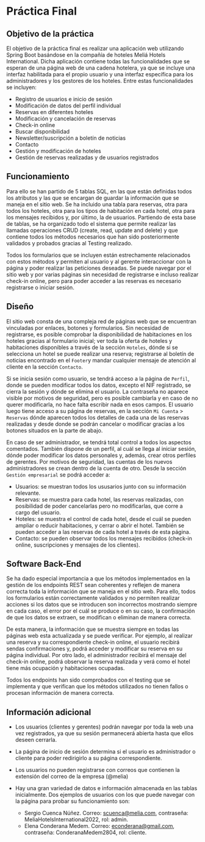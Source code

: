 # Práctica Final

## Objetivo de la práctica
El objetivo de la práctica final es realizar una aplicación web utilizando Spring Boot basándose en la compañía de hoteles Meliá Hotels International. Dicha aplicación contiene todas las funcionalidades que se esperan de una página web de una cadena hotelera, ya que se incluye una interfaz habilitada para el propio usuario y una interfaz específica para los administradores y los gestores de los hoteles.
Entre estas funcionalidades se incluyen: 
- Registro de usuarios e inicio de sesión
- Modificación de datos del perfil individual
- Reservas en diferentes hoteles
- Modificación y cancelación de reservas
- Check-in online
- Buscar disponibilidad
- Newsletter/suscripción a boletín de noticias
- Contacto
- Gestión y modificación de hoteles
- Gestión de reservas realizadas y de usuarios registrados

## Funcionamiento
Para ello se han partido de 5 tablas SQL, en las que están definidas todos los atributos y las que se encargan de guardar la información que se maneja en el sitio web. Se ha incluido una tabla para reservas, otra para todos los hoteles, otra para los tipos de habitación en cada hotel, otra para los mensajes recibidos y, por último, la de usuarios.
Partiendo de esta base de tablas, se ha organizado todo el sistema que permite realizar las llamadas operaciones CRUD (create, read, update and delete) y que contiene todos los métodos necesarios que han sido posteriormente validados y probados gracias al Testing realizado.

Todos los formularios que se incluyen están estrechamente relacionados con estos métodos y permiten al usuario y al gerente interaccionar con la página y poder realizar las peticiones deseadas. Se puede navegar por el sitio web y por varias páginas sin necesidad de registrarse e incluso realizar check-in online, pero para poder acceder a las reservas es necesario registrarse o iniciar sesión.

## Diseño
El sitio web consta de una compleja red de páginas web que se encuentran vinculadas por enlaces, botones y formularios. Sin necesidad de registrarse, es posible comprobar la disponibilidad de habitaciones en los hoteles gracias al formulario inicial; ver toda la oferta de hoteles y habitaciones disponibles a través de la sección ``Hoteles``, dónde si se selecciona un hotel se puede realizar una reserva; registrarse al boletín de noticias encontrado en el ``Footer``y mandar cualquier mensaje de atención al cliente en la sección ``Contacto``. 

Si se inicia sesión como usuario, se tendrá acceso a la página de ``Perfil``, donde se pueden modificar todos los datos, excepto el NIF registrado, se cierra la sesión y dónde se elimina el usuario. La contraseña no aparece visible por motivos de seguridad, pero es posible cambiarla y en caso de no querer modificarla, no hace falta escribir nada en esos campos. El usuario luego tiene acceso a su página de reservas, en la sección ``Mi Cuenta`` > ``Reservas`` dónde aparecen todos los detalles de cada una de las reservas realizadas y desde donde se podrán cancelar o modificar gracias a los botones situados en la parte de abajo.

En caso de ser administrador, se tendrá total control a todos los aspectos comentados. También dispone de un perfil, al cuál se llega al iniciar sesión, dónde poder modificar los datos personales y, además, crear otros perfiles de gerentes. Por motivos de seguridad, las cuentas de los nuevos administradores se crean dentro de la cuenta de otro. Desde la sección ``Gestión empresarial`` se podrá acceder a:
- Usuarios: se muestran todos los ususarios junto con su información relevante.
- Reservas: se muestra para cada hotel, las reservas realizadas, con posibilidad de poder cancelarlas pero no modificarlas, que corre a cargo del usuario.
- Hoteles: se muestra el control de cada hotel, desde el cuál se pueden ampliar o reducir habitaciones, y cerrar o abrir el hotel. También se pueden acceder a las reservas de cada hotel a través de esta página. 
- Contacto: se pueden observar todos los mensajes recibidos (check-in online, suscripciones y mensajes de los clientes).

## Software Back-End
Se ha dado especial importancia a que los métodos implementados en la gestión de los endpoints REST sean coherentes y reflejen de manera correcta toda la información que se maneja en el sitio web. Para ello, todos los formularios están correctamente validados y no permiten realizar acciones si los datos que se introducen son incorrectos mostrando siempre en cada caso, el error por el cuál se produce o en su caso, la confirmación de que los datos se extraen, se modifican o eliminan de manera correcta.

De esta manera, la información que se muestra siempre en todas las páginas web esta actualizada y se puede verificar. Por ejemplo, al realizar una reserva y su correspondiente check-in online, el usuario recibirá sendas confirmaciones y, podrá acceder y modificar su reserva en su página individual. Por otro lado, el administrador recibirá el mensaje del check-in online, podrá observar la reserva realizada y verá como el hotel tiene más ocupación y habitaciones ocupadas.

Todos los endpoints han sido comprobados con el testing que se implementa y que verifican que los métodos utilizados no tienen fallos o procesan información de manera correcta.

## Información adicional
- Los usuarios (clientes y gerentes) podrán navegar por toda la web una vez registrados, ya que su sesión permanecerá abierta hasta que ellos deseen cerrarla.
- La página de inicio de sesión determina si el usuario es administrador o cliente para poder redirigirlo a su página correspondiente.
- Los usuarios no pueden registrarse con correos que contienen la extensión del correo de la empresa (@melia)
- Hay una gran variedad de datos e información almacenada en las tablas inicialmente. Dos ejemplos de usuarios con los que puede navegar con la página para probar su funcionamiento son:

  - Sergio Cuenca Núñez. Correo: scuenca@melia.com, contraseña: MeliaHotelsInternational2022, rol: admin.
  - Elena Conderana Medem. Correo: econderana@gmail.com, contraseña: ConderanaMedem2804, rol: cliente.